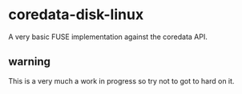 coredata-disk-linux
===================

A very basic FUSE implementation against the coredata API.

warning
-------

This is a very much a work in progress so try not to got to hard on it.
